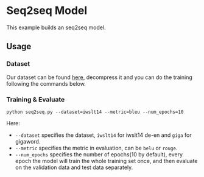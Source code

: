 # Seq2seq Model #

This example builds an seq2seq model.

## Usage ##

### Dataset ###

Our dataset can be found [here](https://drive.google.com/open?id=1-3QJyFZt68mrZoFrwlU8MMr7DuhvVrRd), decompress it and you can do the training following the commands below.

### Training & Evaluate ###

```
python seq2seq.py --dataset=iwslt14 --metric=bleu --num_epochs=10
```

Here:
  * `--dataset` specifies the dataset, `iwslt14`  for iwslt14 de-en and `giga` for gigaword. 
  * `--metric`  specifies the metric in evaluation, can be `belu` or `rouge`.
  * `--num_epochs` specifies the number of epochs(10 by default), every epoch the model will train the whole training set once, and then evaluate on the validation data and test data separately.



